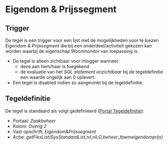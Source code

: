 # Eigendom & Prijssegment

## Trigger

De tegel is een trigger voor een lijst met de mogelijkheden voor te kiezen *Eigendom & Prijssegment* die bij een onderdeel/activiteit gekozen kan worden waarbij de eigenschap *Woonmonitor* van toepassing is.

- De tegel is alleen zichtbaar voor inlogger wanneer:
  - deze aan hem/haar is toegekend
  - de evaluatie van het *SQL statement onzichtbaar* bij de tegeldefinitie een waarde ongelijk aan 0 oplevert.
- Een tegel is disabled indien zo aangevinkt bij de tegeldefinitie.

## Tegeldefinitie

De tegel is standaard als volgt gedefinieerd ([Portal Tegeldefinitie](/docs/instellen_inrichten/portaldefinitie/portal_tegel.md)):

- Portaal: *Zaakbeheer*
- Kolom: *Overig 2*
- Vast opschrift: *Eigendom&Prijssegment*
- Actie: *getFlexList(SysStandardList,nil,nil,G,beheer_tbwmeigendomprijs)*
